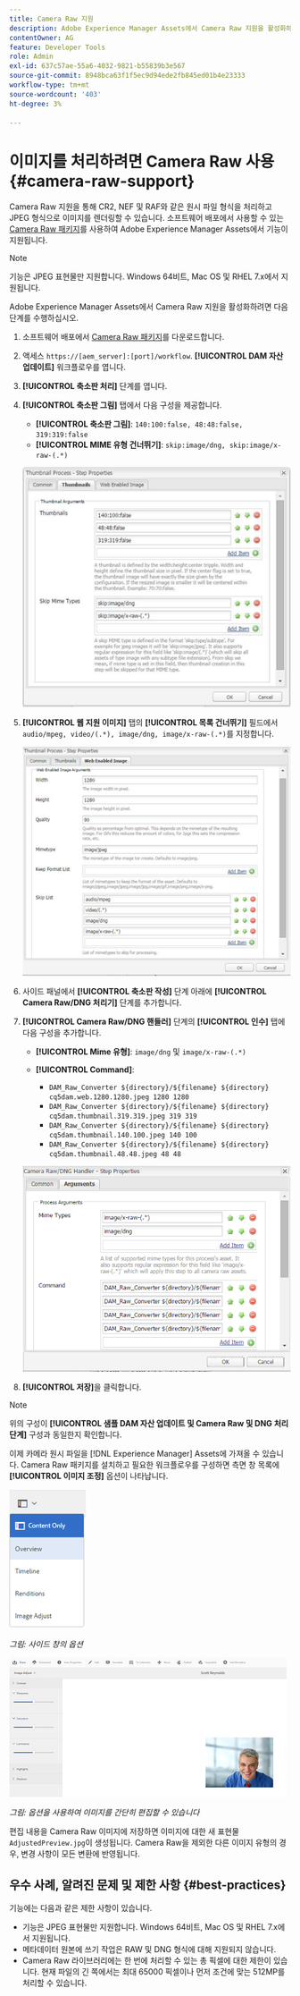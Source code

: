 ```yaml
---
title: Camera Raw 지원
description: Adobe Experience Manager Assets에서 Camera Raw 지원을 활성화하는 방법을 알아봅니다.
contentOwner: AG
feature: Developer Tools
role: Admin
exl-id: 637c57ae-55a6-4032-9821-b55839b3e567
source-git-commit: 8948bca63f1f5ec9d94ede2fb845ed01b4e23333
workflow-type: tm+mt
source-wordcount: '403'
ht-degree: 3%

---
```


# 이미지를 처리하려면 Camera Raw 사용 {#camera-raw-support}

Camera Raw 지원을 통해 CR2, NEF 및 RAF와 같은 원시 파일 형식을 처리하고 JPEG 형식으로 이미지를 렌더링할 수 있습니다. 소프트웨어 배포에서 사용할 수 있는 [Camera Raw 패키지](https://experience.adobe.com/#/downloads/content/software-distribution/en/aem.html?package=/content/software-distribution/en/details.html/content/dam/aem/public/adobe/packages/aem630/product/assets/aem-assets-cameraraw-pkg)를 사용하여 Adobe Experience Manager Assets에서 기능이 지원됩니다.

>[!NOTE]
>
>기능은 JPEG 표현물만 지원합니다. Windows 64비트, Mac OS 및 RHEL 7.x에서 지원됩니다.

Adobe Experience Manager Assets에서 Camera Raw 지원을 활성화하려면 다음 단계를 수행하십시오.

1. 소프트웨어 배포에서 [Camera Raw 패키지](https://experience.adobe.com/#/downloads/content/software-distribution/en/aem.html?package=/content/software-distribution/en/details.html/content/dam/aem/public/adobe/packages/aem630/product/assets/aem-assets-cameraraw-pkg)를 다운로드합니다.

1. 액세스 `https://[aem_server]:[port]/workflow`. **[!UICONTROL DAM 자산 업데이트]** 워크플로우를 엽니다.

1. **[!UICONTROL 축소판 처리]** 단계를 엽니다.

1. **[!UICONTROL 축소판 그림]** 탭에서 다음 구성을 제공합니다.

   * **[!UICONTROL 축소판 그림]**:  `140:100:false, 48:48:false, 319:319:false`
   * **[!UICONTROL MIME 유형 건너뛰기]**: `skip:image/dng, skip:image/x-raw-(.*)`

   ![chlimage](assets/chlimage_1-334.png)

1. **[!UICONTROL 웹 지원 이미지]** 탭의 **[!UICONTROL 목록 건너뛰기]** 필드에서 `audio/mpeg, video/(.*), image/dng, image/x-raw-(.*)`를 지정합니다.

   ![chlimage](assets/chlimage_1-335.png)

1. 사이드 패널에서 **[!UICONTROL 축소판 작성]** 단계 아래에 **[!UICONTROL Camera Raw/DNG 처리기]** 단계를 추가합니다.

1. **[!UICONTROL Camera Raw/DNG 핸들러]** 단계의 **[!UICONTROL 인수]** 탭에 다음 구성을 추가합니다.

   * **[!UICONTROL Mime 유형]**:  `image/dng` 및  `image/x-raw-(.*)`
   * **[!UICONTROL Command]**:

      * `DAM_Raw_Converter ${directory}/${filename} ${directory} cq5dam.web.1280.1280.jpeg 1280 1280`
      * `DAM_Raw_Converter ${directory}/${filename} ${directory} cq5dam.thumbnail.319.319.jpeg 319 319`
      * `DAM_Raw_Converter ${directory}/${filename} ${directory} cq5dam.thumbnail.140.100.jpeg 140 100`
      * `DAM_Raw_Converter ${directory}/${filename} ${directory} cq5dam.thumbnail.48.48.jpeg 48 48`

   ![chlimage_1-336](assets/chlimage_1-336.png)

1. **[!UICONTROL 저장]**&#x200B;을 클릭합니다.

>[!NOTE]
>
>위의 구성이 **[!UICONTROL 샘플 DAM 자산 업데이트 및 Camera Raw 및 DNG 처리 단계]** 구성과 동일한지 확인합니다.

이제 카메라 원시 파일을 [!DNL Experience Manager] Assets에 가져올 수 있습니다. Camera Raw 패키지를 설치하고 필요한 워크플로우를 구성하면 측면 창 목록에 **[!UICONTROL 이미지 조정]** 옵션이 나타납니다.

![chlimage_1-337](assets/chlimage_1-337.png)

*그림: 사이드 창의 옵션*

![chlimage_1-338](assets/chlimage_1-338.png)

*그림: 옵션을 사용하여 이미지를 간단히 편집할 수 있습니다*

편집 내용을 Camera Raw 이미지에 저장하면 이미지에 대한 새 표현물 `AdjustedPreview.jpg`이 생성됩니다. Camera Raw을 제외한 다른 이미지 유형의 경우, 변경 사항이 모든 변환에 반영됩니다.

## 우수 사례, 알려진 문제 및 제한 사항 {#best-practices}

기능에는 다음과 같은 제한 사항이 있습니다.

* 기능은 JPEG 표현물만 지원합니다. Windows 64비트, Mac OS 및 RHEL 7.x에서 지원됩니다.
* 메타데이터 원본에 쓰기 작업은 RAW 및 DNG 형식에 대해 지원되지 않습니다.
* Camera Raw 라이브러리에는 한 번에 처리할 수 있는 총 픽셀에 대한 제한이 있습니다. 현재 파일의 긴 쪽에서는 최대 65000 픽셀이나 먼저 조건에 맞는 512MP를 처리할 수 있습니다.
